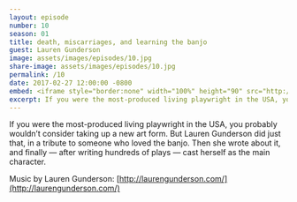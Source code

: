 ```yaml
---
layout: episode
number: 10
season: 01
title: death, miscarriages, and learning the banjo
guest: Lauren Gunderson
image: assets/images/episodes/10.jpg
share-image: assets/images/episodes/10.jpg
permalink: /10
date: 2017-02-27 12:00:00 -0800
embed: <iframe style="border:none" width="100%" height="90" src="http://html5-player.libsyn.com/embed/episode/id/5239302/height/90/theme/custom/autoplay/no/autonext/no/thumbnail/yes/preload/no/no_addthis/no/direction/backward/render-playlist/no/custom-color/65C29B/"  scrolling="no"  allowfullscreen webkitallowfullscreen mozallowfullscreen oallowfullscreen msallowfullscreen></iframe>
excerpt: If you were the most-produced living playwright in the USA, you probably wouldn’t consider taking up a new art form. But Lauren Gunderson did just that, in a tribute to someone who loved the banjo. Then she wrote about it, and finally — after writing hundreds of plays — cast herself as the main character.
---
```


If you were the most-produced living playwright in the USA, you probably wouldn’t consider taking up a new art form. But Lauren Gunderson did just that, in a tribute to someone who loved the banjo. Then she wrote about it, and finally — after writing hundreds of plays — cast herself as the main character.

Music by Lauren Gunderson: [http://laurengunderson.com/](http://laurengunderson.com/)
